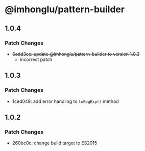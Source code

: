 # @imhonglu/pattern-builder

## 1.0.4

### Patch Changes

- ~~6add3ec: update @imhonglu/pattern-builder to version 1.0.3~~
  - incorrect patch

## 1.0.3

### Patch Changes

- 1ced049: add error handling to `toRegExp()` method

## 1.0.2

### Patch Changes

- 260bc0c: change build target to ES2015

